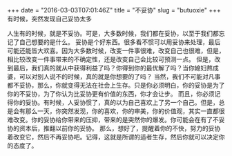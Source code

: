 +++
date = "2016-03-03T07:01:46Z"
title = "不妥协"
slug = "butuoxie"
+++
有时候，突然发现自己妥协太多

人生有的时候，就是不妥协。可是，大多数时候，我们都在妥协，以至于我们都忘记了自己想要的是什么。
妥协是个好东西。很多看不惯可以用妥协来处理，最后可能还能皆大欢喜。因为大多数时候，改变一件事很难，改变自己也很难，但是，相比较改变一件事带来的不确定性，还是改变自己会比较可预测一点。
但是，改到最后，我们真的就从中获得利益了吗？你得到你的最优解了吗？当你媳妇熬成婆，可以对别人说不的时候，真的就是你想要的了吗？
当然，我们不可能对凡事都不妥协，那么，你就变得无法在社会上生存。只是你必须明白，你的妥协是为了你的不妥协，为了你认为比妥协更有价值的东西，你才会让步。
而且，你必须记得你的妥协。有时候，人妥协惯了，真的以为自己喜欢上了另一个自己。但是，总是会有那么一天，你突然发现，你的喜欢，你的审美，你的价值观，其实一直都很难改变。你的妥协给你带来的压抑，带来的是突然你的爆发。你可能会在有了不妥协的资本后，推翻以前你的妥协。
那么，想好了，提醒着你的不快，努力的妥协着改变它，然后不再妥协吧。记得，这就是所谓的适者生存，然后你就可以决定你的态度了。
